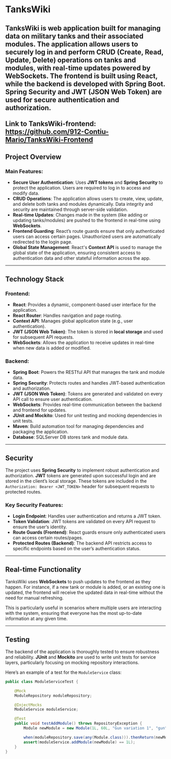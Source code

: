 # TanksWiki

TanksWiki is web application built for managing data on military tanks and their associated modules. The application allows users to securely log in and perform CRUD (Create, Read, Update, Delete) operations on tanks and modules, with real-time updates powered by WebSockets. The frontend is built using **React**, while the backend is developed with **Spring Boot**. **Spring Security** and **JWT** (JSON Web Token) are used for secure authentication and authorization.
<br><br>**Link to TanksWiki-frontend:** https://github.com/912-Contiu-Mario/TanksWiki-Frontend
---

## Project Overview

### Main Features:
- **Secure User Authentication**: Uses **JWT tokens** and **Spring Security** to protect the application. Users are required to log in to access and modify data.
- **CRUD Operations**: The application allows users to create, view, update, and delete both tanks and modules dynamically. Data integrity and security are maintained through server-side validation.
- **Real-time Updates**: Changes made in the system (like adding or updating tanks/modules) are pushed to the frontend in real-time using **WebSockets**.
- **Frontend Guarding**: React’s route guards ensure that only authenticated users can access certain pages. Unauthorized users are automatically redirected to the login page.
- **Global State Management**: React's **Context API** is used to manage the global state of the application, ensuring consistent access to authentication data and other stateful information across the app.

---

## Technology Stack

### Frontend:
- **React**: Provides a dynamic, component-based user interface for the application.
- **React Router**: Handles navigation and page routing.
- **Context API**: Manages global application state (e.g., user authentication).
- **JWT (JSON Web Token)**: The token is stored in **local storage** and used for subsequent API requests.
- **WebSockets**: Allows the application to receive updates in real-time when new data is added or modified.

### Backend:
- **Spring Boot**: Powers the RESTful API that manages the tank and module data.
- **Spring Security**: Protects routes and handles JWT-based authentication and authorization.
- **JWT (JSON Web Token)**: Tokens are generated and validated on every API call to ensure user authentication.
- **WebSockets**: Provides real-time communication between the backend and frontend for updates.
- **JUnit and Mockito**: Used for unit testing and mocking dependencies in unit tests.
- **Maven**: Build automation tool for managing dependencies and packaging the application.
- **Database**: SQLServer DB stores tank and module data.

---

## Security

The project uses **Spring Security** to implement robust authentication and authorization. **JWT** tokens are generated upon successful login and are stored in the client’s local storage. These tokens are included in the `Authorization: Bearer <JWT_TOKEN>` header for subsequent requests to protected routes.

### Key Security Features:
- **Login Endpoint**: Handles user authentication and returns a JWT token.
- **Token Validation**: JWT tokens are validated on every API request to ensure the user’s identity.
- **Route Guards (Frontend)**: React guards ensure only authenticated users can access certain routes/pages.
- **Protected Routes (Backend)**: The backend API restricts access to specific endpoints based on the user’s authentication status.

---

## Real-time Functionality

TanksWiki uses **WebSockets** to push updates to the frontend as they happen. For instance, if a new tank or module is added, or an existing one is updated, the frontend will receive the updated data in real-time without the need for manual refreshing.

This is particularly useful in scenarios where multiple users are interacting with the system, ensuring that everyone has the most up-to-date information at any given time.

---

## Testing

The backend of the application is thoroughly tested to ensure robustness and reliability. **JUnit** and **Mockito** are used to write unit tests for service layers, particularly focusing on mocking repository interactions.

Here’s an example of a test for the `ModuleService` class:

```java
public class ModuleServiceTest {

    @Mock
    ModuleRepository moduleRepository;

    @InjectMocks
    ModuleService moduleService;

    @Test
    public void testAddModule() throws RepositoryException {
        Module newModule = new Module(1L, 60L, "Gun variation 1", "gun", 55, 30, 20, 155);

        when(moduleRepository.save(any(Module.class))).thenReturn(newModule);
        assert(moduleService.addModule(newModule) == 1L);
    }
}
